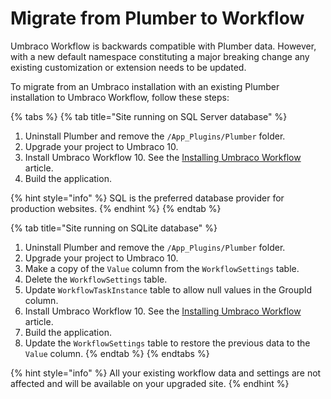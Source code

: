 # Migrate from Plumber to Workflow

Umbraco Workflow is backwards compatible with Plumber data. However, with a new default namespace constituting a major breaking change any existing customization or extension needs to be updated.

To migrate from an Umbraco installation with an existing Plumber installation to Umbraco Workflow, follow these steps:

{% tabs %}
{% tab title="Site running on SQL Server database" %}
1. Uninstall Plumber and remove the `/App_Plugins/Plumber` folder.
2. Upgrade your project to Umbraco 10.
3. Install Umbraco Workflow 10. See the [Installing Umbraco Workflow](../installing-workflow.md) article.
4. Build the application.

{% hint style="info" %}
SQL is the preferred database provider for production websites.
{% endhint %}
{% endtab %}

{% tab title="Site running on SQLite database" %}
1. Uninstall Plumber and remove the `/App_Plugins/Plumber` folder.
2. Upgrade your project to Umbraco 10.
3. Make a copy of the `Value` column from the `WorkflowSettings` table.
4. Delete the `WorkflowSettings` table.
5. Update `WorkflowTaskInstance` table to allow null values in the GroupId column.
6. Install Umbraco Workflow 10. See the [Installing Umbraco Workflow](../installing-workflow.md) article.
7. Build the application.
8. Update the `WorkflowSettings` table to restore the previous data to the `Value` column.
{% endtab %}
{% endtabs %}

{% hint style="info" %}
All your existing workflow data and settings are not affected and will be available on your upgraded site.
{% endhint %}

